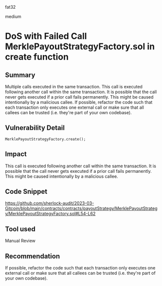 fat32

medium

# DoS with Failed Call MerklePayoutStrategyFactory.sol in create function

## Summary
Multiple calls executed in the same transaction.  This call is executed following another call within the same transaction. It is possible that the call never gets executed if a prior call fails permanently. This might be caused intentionally by a malicious callee. If possible, refactor the code such that each transaction only executes one external call or make sure that all callees can be trusted (i.e. they're part of your own codebase).
## Vulnerability Detail
```solidity
MerklePayoutStrategyFactory.create(); 
```
## Impact
This call is executed following another call within the same transaction. It is possible that the call never gets executed if a prior call fails permanently. This might be caused intentionally by a malicious callee.
## Code Snippet
https://github.com/sherlock-audit/2023-03-Gitcoin/blob/main/contracts/contracts/payoutStrategy/MerklePayoutStrategy/MerklePayoutStrategyFactory.sol#L54-L62
## Tool used
Manual Review
## Recommendation
If possible, refactor the code such that each transaction only executes one external call or make sure that all callees can be trusted (i.e. they're part of your own codebase).